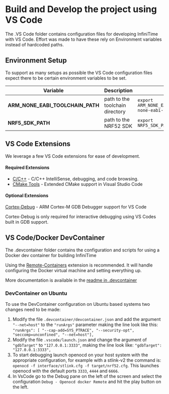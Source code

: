 # Build and Develop the project using VS Code

The .VS Code folder contains configuration files for developing InfiniTime with VS Code. Effort was made to have these rely on Environment variables instead of hardcoded paths.

## Environment Setup

To support as many setups as possible the VS Code configuration files expect there to be certain environment variables to be set.

 Variable | Description | Example
----------|-------------|--------
**ARM_NONE_EABI_TOOLCHAIN_PATH**|path to the toolchain directory|`export ARM_NONE_EABI_TOOLCHAIN_PATH=/opt/gcc-arm-none-eabi-10.3-2021.10`
**NRF5_SDK_PATH**|path to the NRF52 SDK|`export NRF5_SDK_PATH=/opt/nRF5_SDK_15.3.0_59ac345`

## VS Code Extensions

We leverage a few VS Code extensions for ease of development.

#### Required Extensions

- [C/C++](https://marketplace.visualstudio.com/items?itemName=ms-vscode.cpptools) - C/C++ IntelliSense, debugging, and code browsing.
- [CMake Tools](https://marketplace.visualstudio.com/items?itemName=ms-vscode.cmake-tools) - Extended CMake support in Visual Studio Code

#### Optional Extensions

[Cortex-Debug](https://marketplace.visualstudio.com/items?itemName=marus25.cortex-debug) - ARM Cortex-M GDB Debugger support for VS Code

Cortex-Debug is only required for interactive debugging using VS Codes built in GDB support.

## VS Code/Docker DevContainer

The .devcontainer folder contains the configuration and scripts for using a Docker dev container for building InfiniTime

Using the [Remote-Containers](https://marketplace.visualstudio.com/items?itemName=ms-vscode-remote.remote-containers) extension is recommended. It will handle configuring the Docker virtual machine and setting everything up.

More documentation is available in the [readme in .devcontainer](../.devcontainer/README.md)

### DevContainer on Ubuntu

To use the DevContainer configuration on Ubuntu based systems two changes need to be made:

1. Modify the file `.devcontainer/devcontainer.json` and add the argument `"--net=host"` to the `"runArgs"` parameter making the line look like this:
   `"runArgs": [ "--cap-add=SYS_PTRACE", "--security-opt", "seccomp=unconfined", "--net=host"],`
2. Modify the file `.vscode/launch.json` and change the argument of `"gdbTarget"` to `"127.0.0.1:3333"`, making the line look like:
   `"gdbTarget": "127.0.0.1:3333",`
3. To start debugging launch openocd on your host system with the appropriate configuration, for example with a stlink-v2 the command is:
   `openocd -f interface/stlink.cfg -f target/nrf52.cfg`. This launches openocd with the default ports `3333`, `4444` and `6666`.
4. In VsCode go to the Debug pane on the left of the screen and select the configuration `Debug - Openocd docker Remote` and hit the play button on the left.
